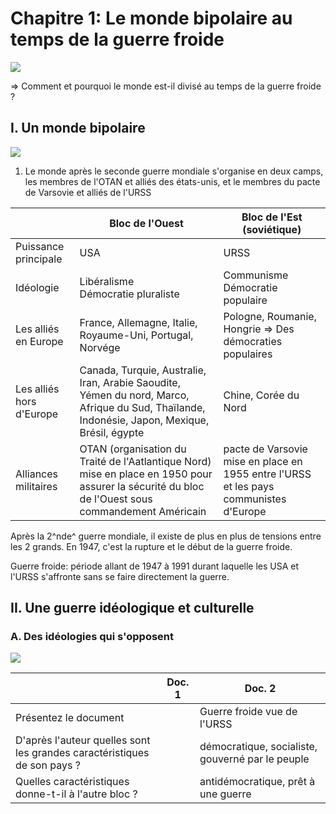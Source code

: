 # Chapitre 1: Le monde bipolaire au temps de la guerre froide

![](../../../assets/scans/2025-marc-05-2.png)

=> Comment et pourquoi le monde est-il divisé au temps de la guerre froide ?

## I. Un monde bipolaire

![](../../../assets/scans/2025-marc-05-3.png)

1. Le monde après le seconde guerre mondiale s'organise en deux camps, les membres de l'OTAN et alliés des états-unis, et le membres du pacte de Varsovie et alliés de l'URSS

| | Bloc de l'Ouest | Bloc de l'Est (soviétique) |
|-|-|-|
| Puissance principale | USA | URSS |
| Idéologie | Libéralisme <br />Démocratie pluraliste | Communisme <br /> Démocratie populaire|
| Les alliés en Europe | France, Allemagne, Italie, Royaume-Uni, Portugal, Norvége | Pologne, Roumanie, Hongrie => Des démocraties populaires |
| Les alliés hors d'Europe | Canada, Turquie, Australie, Iran, Arabie Saoudite, Yémen du nord, Marco, Afrique du Sud, Thaïlande, Indonésie, Japon, Mexique, Brésil, égypte | Chine, Corée du Nord  |
| Alliances militaires| OTAN (organisation du Traité de l'Aatlantique Nord) mise en place en 1950 pour assurer la sécurité du bloc de l'Ouest sous commandement Américain | pacte de Varsovie mise en place en 1955 entre l'URSS et les pays communistes d'Europe |

Après la 2^nde^ guerre mondiale, il existe de plus en plus de tensions entre les 2 grands. En 1947, c'est la rupture et le début de la guerre froide.

Guerre froide: période allant de 1947 à 1991 durant laquelle les USA et l'URSS s'affronte sans se faire directement la guerre.

## II. Une guerre idéologique et culturelle
### A. Des idéologies qui s'opposent

![](../../../assets/scans/2025-marc-05-4.png)

| | Doc. 1 | Doc. 2 |
|-|-|-|
| Présentez le document | | Guerre froide vue de l'URSS |
| D'après l'auteur quelles sont les grandes caractéristiques de son pays ? | | démocratique, socialiste, gouverné par le peuple |
| Quelles caractéristiques donne-t-il à l'autre bloc ? | | antidémocratique, prêt à une guerre |